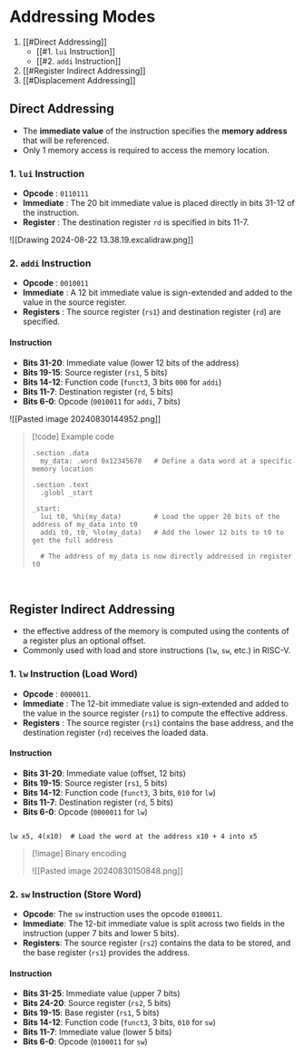 # Addressing Modes
1. [[#Direct Addressing]]
	- [[#1. `lui` Instruction]]
	- [[#2. `addi` Instruction]]
2. [[#Register Indirect Addressing]]
3. [[#Displacement Addressing]]

## Direct Addressing
- The **immediate value** of the instruction specifies the **memory address** that will be referenced. 
- Only 1 memory access is required to access the memory location.
### 1. `lui` Instruction
-  **Opcode** : `0110111`
- **Immediate** : The 20 bit immediate value is placed directly in bits 31-12 of the instruction.
- **Register** : The destination register `rd` is specified in bits 11-7.

![[Drawing 2024-08-22 13.38.19.excalidraw.png]]

### 2. `addi` Instruction
- **Opcode** : `0010011`
- **Immediate** : A 12 bit immediate value is sign-extended and added to the value in the source register.
- **Registers** : The source register (`rs1`) and destination register (`rd`) are specified.

#### Instruction 
- **Bits 31-20**: Immediate value (lower 12 bits of the address)
- **Bits 19-15**: Source register (`rs1`, 5 bits)
- **Bits 14-12**: Function code (`funct3`, 3 bits `000` for `addi`)
- **Bits 11-7**: Destination register (`rd`, 5 bits)
- **Bits 6-0**: Opcode (`0010011` for `addi`, 7 bits)

![[Pasted image 20240830144952.png]]

> [!code] Example code
> ```assembly
> .section .data
>   my_data: .word 0x12345678   # Define a data word at a specific memory location
> 
> .section .text
>   .globl _start
> 
> _start:
>   lui t0, %hi(my_data)        # Load the upper 20 bits of the address of my_data into t0
>   addi t0, t0, %lo(my_data)   # Add the lower 12 bits to t0 to get the full address
> 
>   # The address of my_data is now directly addressed in register t0
> ```

<br>

## Register Indirect Addressing
- the effective address of the memory is computed using the contents of a register plus an optional offset. 
- Commonly used with load and store instructions (`lw`, `sw`, etc.) in RISC-V.

### 1. `lw` Instruction (Load Word)
- **Opcode** : `0000011`.
- **Immediate** : The 12-bit immediate value is sign-extended and added to the value in the source register (`rs1`) to compute the effective address.
- **Registers** : The source register (`rs1`) contains the base address, and the destination register (`rd`) receives the loaded data.

#### Instruction
- **Bits 31-20**: Immediate value (offset, 12 bits)
- **Bits 19-15**: Source register (`rs1`, 5 bits)
- **Bits 14-12**: Function code (`funct3`, 3 bits, `010` for `lw`)
- **Bits 11-7**: Destination register (`rd`, 5 bits)
- **Bits 6-0**: Opcode (`0000011` for `lw`)


```assembly

lw x5, 4(x10)  # Load the word at the address x10 + 4 into x5

```

> [!image] Binary encoding
> 
> ![[Pasted image 20240830150848.png]]



### 2. `sw` Instruction (Store Word)
- **Opcode**: The `sw` instruction uses the opcode `0100011`.
- **Immediate**: The 12-bit immediate value is split across two fields in the instruction (upper 7 bits and lower 5 bits).
- **Registers**: The source register (`rs2`) contains the data to be stored, and the base register (`rs1`) provides the address.

#### Instruction
- **Bits 31-25**: Immediate value (upper 7 bits)
- **Bits 24-20**: Source register (`rs2`, 5 bits)
- **Bits 19-15**: Base register (`rs1`, 5 bits)
- **Bits 14-12**: Function code (`funct3`, 3 bits, `010` for `sw`)
- **Bits 11-7**: Immediate value (lower 5 bits)
- **Bits 6-0**: Opcode (`0100011` for `sw`)
